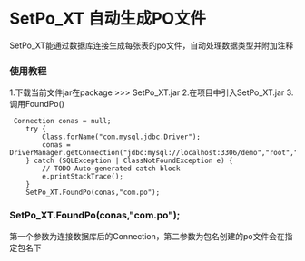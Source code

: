 # SetPo_XT 自动生成PO文件
SetPo_XT能通过数据库连接生成每张表的po文件，自动处理数据类型并附加注释
### 使用教程
1.下载当前文件jar在package >>> SetPo_XT.jar
2.在项目中引入SetPo_XT.jar
3.调用FoundPo()



     Connection conas = null;
		try {
			Class.forName("com.mysql.jdbc.Driver");
			conas = DriverManager.getConnection("jdbc:mysql://localhost:3306/demo","root","root");
		} catch (SQLException | ClassNotFoundException e) {
			// TODO Auto-generated catch block
			e.printStackTrace();
		} 
		SetPo_XT.FoundPo(conas,"com.po");
	
### SetPo_XT.FoundPo(conas,"com.po");
第一个参数为连接数据库后的Connection，第二参数为包名创建的po文件会在指定包名下
